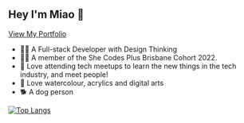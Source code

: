 ## Hey I'm Miao 👋

[View My Portfolio](https://miaozhaod.github.io/portfolio/#/)

- 👩‍💻 A Full-stack Developer with Design Thinking
- 👧🏻 A member of the She Codes Plus Brisbane Cohort 2022.
- 🍕 Love attending tech meetups to learn the new things in the tech industry, and meet people! </br>
- 🎨 Love watercolour, acrylics and digital arts </br>
- 🐕 A dog person

[![Top Langs](https://github-readme-stats.vercel.app/api/top-langs/?username=miaozhaod&layout=compact&hide=html&count_private=true)](https://github.com/miaozhaod/github-readme-stats)



